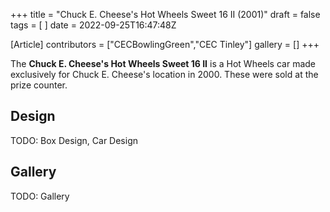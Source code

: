 +++
title = "Chuck E. Cheese's Hot Wheels Sweet 16 II (2001)"
draft = false
tags = [ ]
date = 2022-09-25T16:47:48Z

[Article]
contributors = ["CECBowlingGreen","CEC Tinley"]
gallery = []
+++

The **Chuck E. Cheese's Hot Wheels Sweet 16 II** is a Hot Wheels car made exclusively for Chuck E. Cheese's location in 2000. These were sold at the prize counter.

## Design ##
TODO: Box Design, Car Design

## Gallery ##
TODO: Gallery